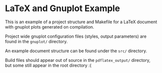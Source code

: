 LaTeX and Gnuplot Example
=========================

This is an example of a project structure and Makefile for a LaTeX
document with gnuplot plots generated on compilation.

Project wide gnuplot configuration files (styles, output parameters)
are found in the `gnuplot/` directory.

An example document structure can be found under the `src/` directory.

Build files should appear out of source in the `pdflatex_output/`
directory, but some still appear in the root directory :(

